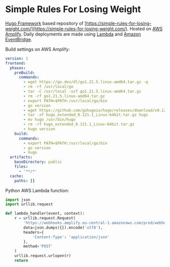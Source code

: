 # Simple Rules For Losing Weight

[Hugo Framework](https://gohugo.io/) based repository of [https://simple-rules-for-losing-weight.com/](https://simple-rules-for-losing-weight.com/). Hosted on [AWS Amplify](https://aws.amazon.com/amplify/). Daily deployments are made using [Lambda](https://aws.amazon.com/pm/lambda/) and [Amazon EventBridge](https://aws.amazon.com/eventbridge/).

Build settings on AWS Amplify:

```yaml
version: 1
frontend:
  phases:
    preBuild:
      commands:
        - wget https://go.dev/dl/go1.21.5.linux-amd64.tar.gz -q
        - rm -rf /usr/local/go 
        - tar -C /usr/local -xzf go1.21.5.linux-amd64.tar.gz
        - rm -rf go1.21.5.linux-amd64.tar.gz
        - export PATH=$PATH:/usr/local/go/bin
        - go version
        - wget https://github.com/gohugoio/hugo/releases/download/v0.121.1/hugo_extended_0.121.1_Linux-64bit.tar.gz -q
        - tar -xf hugo_extended_0.121.1_Linux-64bit.tar.gz hugo
        - mv hugo /usr/bin/hugo
        - rm -rf hugo_extended_0.121.1_Linux-64bit.tar.gz
        - hugo version
    build:
      commands:
        - export PATH=$PATH:/usr/local/go/bin
        - go version
        - hugo
  artifacts:
    baseDirectory: public
    files:
      - '**/*'
  cache:
    paths: []

```

Python AWS Lambda function:

```python
import json
import urllib.request

def lambda_handler(event, context):
    r = urllib.request.Request(
        'https://webhooks.amplify.eu-central-1.amazonaws.com/prod/webhooks?id=8a74af49-923d-4fa5-8159-f9cfba32c60c&token=6LeBZwuFTi0HbFhcs3yhfXLKJqtDw6UrbdgrIXzFes',
        data=json.dumps({}).encode('utf8'),
        headers={
            'Content-Type': 'application/json'
        },
        method='POST'
    )
    urllib.request.urlopen(r)
    return
```